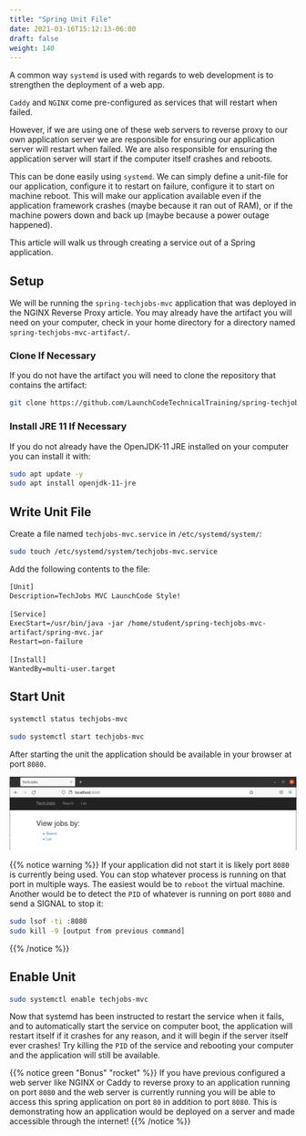 ```yaml
---
title: "Spring Unit File"
date: 2021-03-16T15:12:13-06:00
draft: false
weight: 140
---
```


A common way `systemd` is used with regards to web development is to strengthen the deployment of a web app.

`Caddy` and `NGINX` come pre-configured as services that will restart when failed. 

However, if we are using one of these web servers to reverse proxy to our own application server we are responsible for ensuring our application server will restart when failed. We are also responsible for ensuring the application server will start if the computer itself crashes and reboots.

This can be done easily using `systemd`. We can simply define a unit-file for our application, configure it to restart on failure, configure it to start on machine reboot. This will make our application available even if the application framework crashes (maybe because it ran out of RAM), or if the machine powers down and back up (maybe because a power outage happened).

This article will walk us through creating a service out of a Spring application.

## Setup

We will be running the `spring-techjobs-mvc` application that was deployed in the NGINX Reverse Proxy article. You may already have the artifact you will need on your computer, check in your home directory for a directory named `spring-techjobs-mvc-artifact/`.

### Clone If Necessary

If you do not have the artifact you will need to clone the repository that contains the artifact:

```bash
git clone https://github.com/LaunchCodeTechnicalTraining/spring-techjobs-mvc-artifact
```

### Install JRE 11 If Necessary

If you do not already have the OpenJDK-11 JRE installed on your computer you can install it with:

```bash
sudo apt update -y
sudo apt install openjdk-11-jre
```

## Write Unit File

Create a file named `techjobs-mvc.service` in `/etc/systemd/system/`:

```bash
sudo touch /etc/systemd/system/techjobs-mvc.service
```

Add the following contents to the file:

```systemd
[Unit]
Description=TechJobs MVC LaunchCode Style!

[Service]
ExecStart=/usr/bin/java -jar /home/student/spring-techjobs-mvc-artifact/spring-mvc.jar
Restart=on-failure

[Install]
WantedBy=multi-user.target
```

## Start Unit

```bash
systemctl status techjobs-mvc
```

```bash
sudo systemctl start techjobs-mvc
```

After starting the unit the application should be available in your browser at port `8080`.

![TechJobs MVC Running in Browser at localhost:8080](pictures/techjobs-in-browser.png?classes=border)

{{% notice warning %}}
If your application did not start it is likely port `8080` is currently being used. You can stop whatever process is running on that port in multiple ways. The easiest would be to `reboot` the virtual machine. Another would be to detect the `PID` of whatever is running on port `8080` and send a SIGNAL to stop it:
```bash
sudo lsof -ti :8080
sudo kill -9 [output from previous command]
```
{{% /notice %}}

## Enable Unit

```bash
sudo systemctl enable techjobs-mvc
```

Now that systemd has been instructed to restart the service when it fails, and to automatically start the service on computer boot, the application will restart itself if it crashes for any reason, and it will begin if the server itself ever crashes! Try killing the `PID` of the service and rebooting your computer and the application will still be available.

{{% notice green "Bonus" "rocket" %}}
If you have previous configured a web server like NGINX or Caddy to reverse proxy to an application running on port `8080` and the web server is currently running you will be able to access this spring application on port `80` in addition to port `8080`. This is demonstrating how an application would be deployed on a server and made accessible through the internet!
{{% /notice %}}